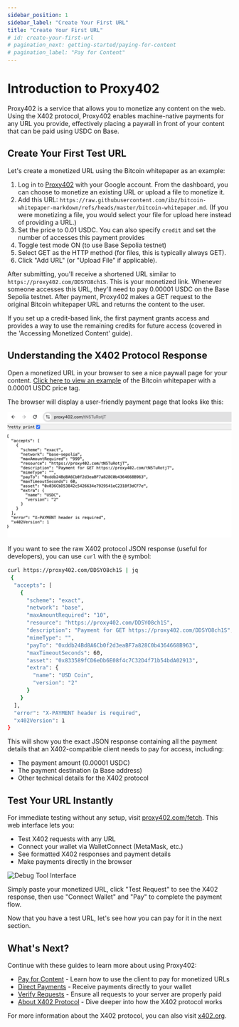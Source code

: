 ```yaml
---
sidebar_position: 1
sidebar_label: "Create Your First URL"
title: "Create Your First URL"
# id: create-your-first-url
# pagination_next: getting-started/paying-for-content
# pagination_label: "Pay for Content"
---
```


# Introduction to Proxy402

Proxy402 is a service that allows you to monetize any content on the web. Using the X402 protocol, Proxy402 enables machine-native payments for any URL you provide, effectively placing a paywall in front of your content that can be paid using USDC on Base.

## Create Your First Test URL

Let's create a monetized URL using the Bitcoin whitepaper as an example:

1. Log in to [Proxy402](https://proxy402.com) with your Google account. From the dashboard, you can choose to monetize an existing URL or upload a file to monetize it.
2. Add this URL: `https://raw.githubusercontent.com/ibz/bitcoin-whitepaper-markdown/refs/heads/master/bitcoin-whitepaper.md`. (If you were monetizing a file, you would select your file for upload here instead of providing a URL.)
3. Set the price to 0.01 USDC. You can also specify `credit` and set the number of accesses this payment provides
4. Toggle test mode ON (to use Base Sepolia testnet)
5. Select GET as the HTTP method (for files, this is typically always GET).
6. Click "Add URL" (or "Upload File" if applicable).

After submitting, you'll receive a shortened URL similar to `https://proxy402.com/DDSYO8ch1S`. This is your monetized link. Whenever someone accesses this URL, they'll need to pay 0.00001 USDC on the Base Sepolia testnet. After payment, Proxy402 makes a GET request to the original Bitcoin whitepaper URL and returns the content to the user.

If you set up a credit-based link, the first payment grants access and provides a way to use the remaining credits for future access (covered in the 'Accessing Monetized Content' guide).

## Understanding the X402 Protocol Response

Open a monetized URL in your browser to see a nice paywall page for your content. [Click here to view an example](https://proxy402.com/DDSYO8ch1S) of the Bitcoin whitepaper with a 0.00001 USDC price tag.

The browser will display a user-friendly payment page that looks like this:

![X402 Protocol Response in Browser](/img/x402-response-browser.png)

If you want to see the raw X402 protocol JSON response (useful for developers), you can use `curl` with the `@` symbol:

```bash
curl https://proxy402.com/DDSYO8ch1S | jq
 {
  "accepts": [
    {
      "scheme": "exact",
      "network": "base",
      "maxAmountRequired": "10",
      "resource": "https://proxy402.com/DDSYO8ch1S",
      "description": "Payment for GET https://proxy402.com/DDSYO8ch1S",
      "mimeType": "",
      "payTo": "0xddb24Bd8A6Cb0f2d3eaBF7a828C0b4364668B963",
      "maxTimeoutSeconds": 60,
      "asset": "0x833589fCD6eDb6E08f4c7C32D4f71b54bdA02913",
      "extra": {
        "name": "USD Coin",
        "version": "2"
      }
    }
  ],
  "error": "X-PAYMENT header is required",
  "x402Version": 1
}
```

This will show you the exact JSON response containing all the payment details that an X402-compatible client needs to pay for access, including:
- The payment amount (0.00001 USDC)
- The payment destination (a Base address)
- Other technical details for the X402 protocol

## Test Your URL Instantly

For immediate testing without any setup, visit [proxy402.com/fetch](https://proxy402.com/fetch). This web interface lets you:
- Test X402 requests with any URL
- Connect your wallet via WalletConnect (MetaMask, etc.)
- See formatted X402 responses and payment details
- Make payments directly in the browser

![Debug Tool Interface](/img/debug-page.png)

Simply paste your monetized URL, click "Test Request" to see the X402 response, then use "Connect Wallet" and "Pay" to complete the payment flow.

Now that you have a test URL, let's see how you can pay for it in the next section.

## What's Next?

Continue with these guides to learn more about using Proxy402:

- [Pay for Content](paying-for-content) - Learn how to use the client to pay for monetized URLs
- [Direct Payments](custom-payment-address) - Receive payments directly to your wallet
- [Verify Requests](verifying-requests) - Ensure all requests to your server are properly paid
- [About X402 Protocol](what-is-x402) - Dive deeper into how the X402 protocol works

For more information about the X402 protocol, you can also visit [x402.org](https://x402.org).